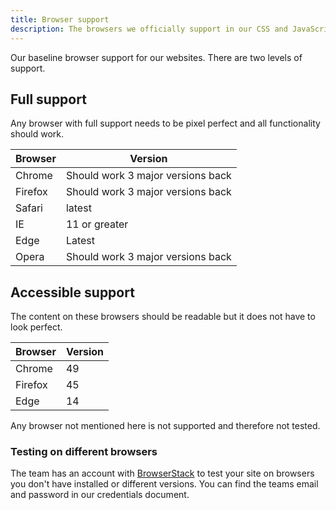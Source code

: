 ```yaml
---
title: Browser support
description: The browsers we officially support in our CSS and JavaScript
---
```


Our baseline browser support for our websites. There are two levels of support.

## Full support

Any browser with full support needs to be pixel perfect and all functionality should work.

| Browser | Version |
| ------- | ------- |
| Chrome | Should work 3 major versions back |
| Firefox | Should work 3 major versions back |
| Safari | latest |
| IE | 11 or greater |
| Edge | Latest |
| Opera | Should work 3 major versions back |

## Accessible support

The content on these browsers should be readable but it does not have to look perfect.

| Browser | Version |
| ------- | ------- |
| Chrome | 49 |
| Firefox | 45 |
| Edge | 14 |

Any browser not mentioned here is not supported and therefore not tested.

### Testing on different browsers

The team has an account with [BrowserStack](https://www.browserstack.com) to test your site on browsers you don't have installed or different versions. You can find the teams email and password in our credentials document.

